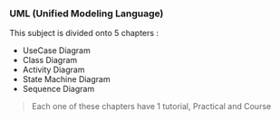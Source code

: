 ### UML (Unified Modeling Language)
This subject is divided onto 5 chapters :
- UseCase Diagram
- Class Diagram
- Activity Diagram
- State Machine Diagram
- Sequence Diagram
> Each one of these chapters have 1 tutorial, Practical and Course
